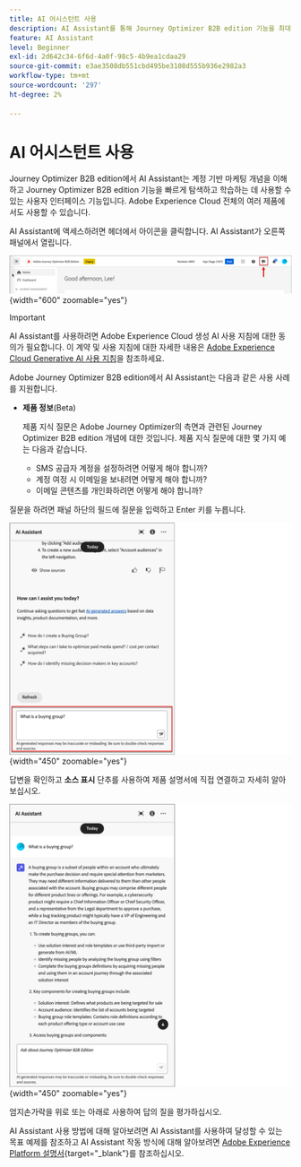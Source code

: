 ```yaml
---
title: AI 어시스턴트 사용
description: AI Assistant를 통해 Journey Optimizer B2B edition 기능을 최대한 활용하는 방법을 살펴볼 수 있습니다.
feature: AI Assistant
level: Beginner
exl-id: 2d642c34-6f6d-4a0f-98c5-4b9ea1cdaa29
source-git-commit: e3ae3508db551cbd495be3108d555b936e2982a3
workflow-type: tm+mt
source-wordcount: '297'
ht-degree: 2%

---
```


# AI 어시스턴트 사용

Journey Optimizer B2B edition에서 AI Assistant는 계정 기반 마케팅 개념을 이해하고 Journey Optimizer B2B edition 기능을 빠르게 탐색하고 학습하는 데 사용할 수 있는 사용자 인터페이스 기능입니다<!-- get operational insights for your specific environment -->. Adobe Experience Cloud 전체의 여러 제품에서도 사용할 수 있습니다.

AI Assistant에 액세스하려면 헤더에서 아이콘을 클릭합니다. AI Assistant가 오른쪽 패널에서 열립니다.

![아이콘을 클릭하여 AI Assistant에 액세스합니다](./assets/ai-assistant-icon-header.png){width="600" zoomable="yes"}

>[!IMPORTANT]
>
>AI Assistant를 사용하려면 Adobe Experience Cloud 생성 AI 사용 지침에 대한 동의가 필요합니다. 이 계약 및 사용 지침에 대한 자세한 내용은 [Adobe Experience Cloud Generative AI 사용 지침](https://www.adobe.com/kr/legal/licenses-terms/adobe-dx-gen-ai-user-guidelines.html)을 참조하세요.

Adobe Journey Optimizer B2B edition에서 AI Assistant는 다음과 같은 사용 사례를 지원합니다.

* **제품 정보**(Beta)

  제품 지식 질문은 Adobe Journey Optimizer의 측면과 관련된 Journey Optimizer B2B edition 개념에 대한 것입니다. 제품 지식 질문에 대한 몇 가지 예는 다음과 같습니다.

   * SMS 공급자 계정을 설정하려면 어떻게 해야 합니까?
   * 계정 여정 시 이메일을 보내려면 어떻게 해야 합니까?
   * 이메일 콘텐츠를 개인화하려면 어떻게 해야 합니까?

<!-- 
* **Operational insights** in journeys (Beta)

    Operational insight questions are about the journey objects in your organization's sandbox. Some examples of operational insight questions or prompts include:

    * How many live journeys do I have in Adobe Journey Optimizer?
    * Give me a list of all the scheduled journeys
    * How many Journeys have been created in the last 7 days?

    >[!NOTE]
    >
    >The only Adobe Journey Optimizer B2B Edition object you have access to ask the AI Assistant operational insights questions about is **Journeys**. It will only have data for the sandbox you are currently in.
-->
질문을 하려면 패널 하단의 필드에 질문을 입력하고 Enter 키를 누릅니다.

![텍스트 상자에 질문을 입력하십시오](./assets/ai-assistant-ask-question.png){width="450" zoomable="yes"}

답변을 확인하고 **소스 표시** 단추를 사용하여 제품 설명서에 직접 연결하고 자세히 알아보십시오.

![AI Assistant 쿼리의 결과](./assets/ai-assistant-answer.png){width="450" zoomable="yes"}

엄지손가락을 위로 또는 아래로 사용하여 답의 질을 평가하십시오.

AI Assistant 사용 방법에 대해 알아보려면 AI Assistant를 사용하여 달성할 수 있는 목표 예제를 참조하고 AI Assistant 작동 방식에 대해 알아보려면 [Adobe Experience Platform 설명서](https://experienceleague.adobe.com/en/docs/experience-platform/ai-assistant/home){target="_blank"}를 참조하십시오.
